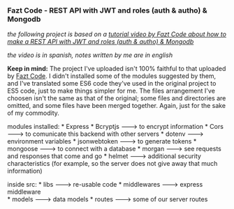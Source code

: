 ### Fazt Code - REST API with JWT and roles (auth & autho) & Mongodb

_the following project is based on a [tutorial video by Fazt Code about how to make a REST API with JWT and roles (auth & autho) & Mongodb](https://www.youtube.com/watch?v=lV7mxivGX_I&t=1042s&ab_channel=FaztCode)_

_the video is in spanish, notes written by me are in english_

**Keep in mind:** The project I've uploaded isn't 100% faithful to
that uploaded by [Fazt Code](https://www.youtube.com/@FaztCode). 
I didn't installed some of the modules suggested by them, and I've
translated some ES6 code they've used in the original project to
ES5 code, just to make things simpler for me. The files 
arrangement I've choosen isn't the same as that of the original;
some files and directories are omitted, and some files have been
merged together. Again, just for the sake of my commodity.

modules installed: 
    * Express
    * Bcryptjs ---> to encrypt information
    * Cors ---> to comunicate this backend with other servers 
    * dotenv ---> environment variables 
    * jsonwebtoken ---> to generate tokens
    * mongoose ---> to connect with a database
    * morgan ---> see requests and responses that come and go
    * helmet ---> additional security characteristics (for example, so 
the server does not give away that much information)

inside src: 
    * libs ---> re-usable code
    * middlewares ---> express middleware  
    * models ---> data models
    * routes ---> some of our server routes